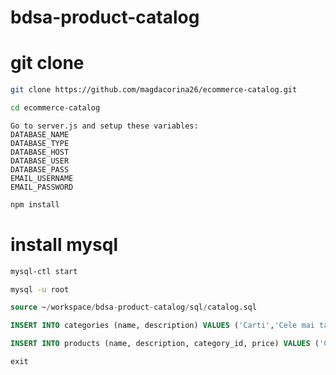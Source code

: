 # bdsa-product-catalog

# git clone

```bash
git clone https://github.com/magdacorina26/ecommerce-catalog.git
```

```bash
cd ecommerce-catalog
```

```$xslt
Go to server.js and setup these variables:
DATABASE_NAME
DATABASE_TYPE
DATABASE_HOST
DATABASE_USER
DATABASE_PASS
EMAIL_USERNAME
EMAIL_PASSWORD
```

```bash
npm install
```

# install mysql

```bash
mysql-ctl start
```

```bash
mysql -u root
```

```sql
source ~/workspace/bdsa-product-catalog/sql/catalog.sql
```

```sql
INSERT INTO categories (name, description) VALUES ('Carti','Cele mai tari carti');
```

```sql
INSERT INTO products (name, description, category_id, price) VALUES ('Clean Code', 'Make code great again!', 1, 100);
```

```sql
exit
```
